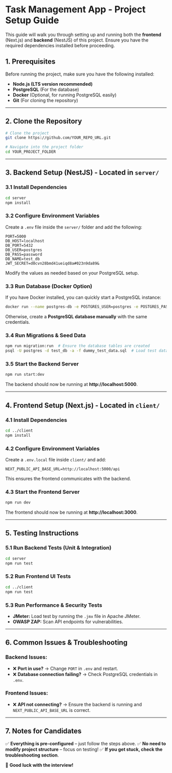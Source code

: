 

# Task Management App - Project Setup Guide

This guide will walk you through setting up and running both the **frontend** (Next.js) and **backend** (NestJS) of this project. Ensure you have the required dependencies installed before proceeding.

## **1. Prerequisites**
Before running the project, make sure you have the following installed:
- **Node.js (LTS version recommended)**
- **PostgreSQL** (For the database)
- **Docker** (Optional, for running PostgreSQL easily)
- **Git** (For cloning the repository)

---

## **2. Clone the Repository**
```sh
# Clone the project
git clone https://github.com/YOUR_REPO_URL.git

# Navigate into the project folder
cd YOUR_PROJECT_FOLDER
```

---

## **3. Backend Setup (NestJS) - Located in `server/`**
### **3.1 Install Dependencies**
```sh
cd server
npm install
```

### **3.2 Configure Environment Variables**
Create a `.env` file inside the `server/` folder and add the following:
```
PORT=5000
DB_HOST=localhost
DB_PORT=5432
DB_USER=postgres
DB_PASS=password
DB_NAME=test_db
JWT_SECRET=d0cvn28bmd41ueiqd8a#023n9da89&
```
Modify the values as needed based on your PostgreSQL setup.

### **3.3 Run Database (Docker Option)**
If you have Docker installed, you can quickly start a PostgreSQL instance:
```sh
docker run --name postgres-db -e POSTGRES_USER=postgres -e POSTGRES_PASSWORD=password -e POSTGRES_DB=test_db -p 5432:5432 -d postgres
```
Otherwise, create a **PostgreSQL database manually** with the same credentials.

### **3.4 Run Migrations & Seed Data**
```sh
npm run migration:run  # Ensure the database tables are created
psql -U postgres -d test_db -a -f dummy_test_data.sql  # Load test data (if needed)
```

### **3.5 Start the Backend Server**
```sh
npm run start:dev
```
The backend should now be running at **http://localhost:5000**.

---

## **4. Frontend Setup (Next.js) - Located in `client/`**
### **4.1 Install Dependencies**
```sh
cd ../client
npm install
```

### **4.2 Configure Environment Variables**
Create a `.env.local` file inside `client/` and add:
```
NEXT_PUBLIC_API_BASE_URL=http://localhost:5000/api
```
This ensures the frontend communicates with the backend.

### **4.3 Start the Frontend Server**
```sh
npm run dev
```
The frontend should now be running at **http://localhost:3000**.

---

## **5. Testing Instructions**
### **5.1 Run Backend Tests (Unit & Integration)**
```sh
cd server
npm run test
```

### **5.2 Run Frontend UI Tests**
```sh
cd ../client
npm run test
```

### **5.3 Run Performance & Security Tests**
- **JMeter:** Load test by running the `.jmx` file in Apache JMeter.
- **OWASP ZAP:** Scan API endpoints for vulnerabilities.

---

## **6. Common Issues & Troubleshooting**
### **Backend Issues:**
- ❌ **Port in use?** → Change `PORT` in `.env` and restart.
- ❌ **Database connection failing?** → Check PostgreSQL credentials in `.env`.

### **Frontend Issues:**
- ❌ **API not connecting?** → Ensure the backend is running and `NEXT_PUBLIC_API_BASE_URL` is correct.

---

## **7. Notes for Candidates**
✅ **Everything is pre-configured** – just follow the steps above.
✅ **No need to modify project structure** – focus on testing!
✅ **If you get stuck, check the troubleshooting section**.

🚀 **Good luck with the interview!**
